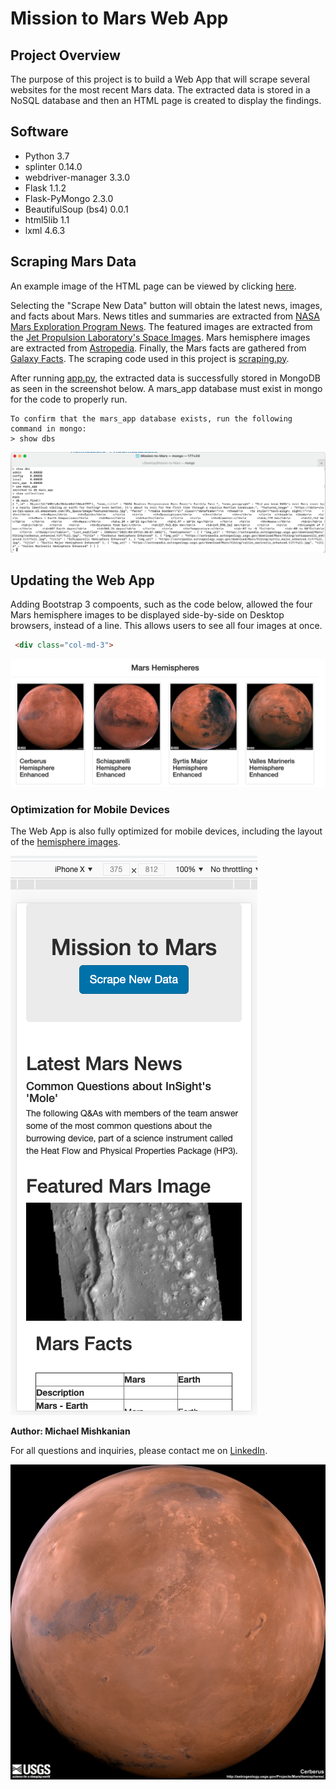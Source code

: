 # Mission to Mars Web App

## Project Overview
The purpose of this project is to build a Web App that will scrape several websites for the most recent Mars data. The extracted data is stored in a NoSQL database and then an HTML page is created to display the findings. 

## Software

- Python 3.7
- splinter 0.14.0
- webdriver-manager 3.3.0
- Flask 1.1.2
- Flask-PyMongo 2.3.0
- BeautifulSoup (bs4) 0.0.1
- html5lib 1.1
- lxml 4.6.3

## Scraping Mars Data

An example image of the HTML page can be viewed by clicking [here](https://github.com/Mishkanian/Mission-to-Mars/blob/main/Resources/Mars_desktop_html_page.png).

Selecting the "Scrape New Data" button will obtain the latest news, images, and facts about Mars. News titles and summaries are extracted from [NASA Mars Exploration Program News](https://data-class-mars.s3.amazonaws.com/Mars/index.html). The featured images are extracted from the [Jet Propulsion Laboratory's Space Images](https://data-class-jpl-space.s3.amazonaws.com/JPL_Space/index.html). Mars hemisphere images are extracted from [Astropedia](https://astrogeology.usgs.gov/search/results?q=hemisphere+enhanced&k1=target&v1=Mars). Finally, the Mars facts are gathered from [Galaxy Facts](https://data-class-mars-facts.s3.amazonaws.com/Mars_Facts/index.html). The scraping code used in this project is [scraping.py](https://github.com/Mishkanian/Mission-to-Mars/blob/main/scraping.py).

After running [app.py](https://github.com/Mishkanian/Mission-to-Mars/blob/main/app.py), the extracted data is successfully stored in MongoDB as seen in the screenshot below. A mars_app database must exist in mongo for the code to properly run. 
```terminal
To confirm that the mars_app database exists, run the following command in mongo:
> show dbs

```
![mongo_mars](https://github.com/Mishkanian/Mission-to-Mars/blob/main/Resources/mongo_mars.png)

## Updating the Web App

Adding Bootstrap 3 compoents, such as the code below, allowed the four Mars hemisphere images to be displayed side-by-side on Desktop browsers, instead of a line. This allows users to see all four images at once.
```html
 <div class="col-md-3">
```
![web_hemi](https://github.com/Mishkanian/Mission-to-Mars/blob/main/Resources/mars_hemi.png)

### Optimization for Mobile Devices

The Web App is also fully optimized for mobile devices, including the layout of the [hemisphere images](https://github.com/Mishkanian/Mission-to-Mars/blob/main/Resources/mobile_mars_hemi.png).

![mobile_screen](https://github.com/Mishkanian/Mission-to-Mars/blob/main/Resources/mobile_mars.png)


**Author: Michael Mishkanian**  

For all questions and inquiries, please contact me on [LinkedIn](https://www.linkedin.com/in/michaelmishkanian/).

![mars_image](https://github.com/Mishkanian/Mission-to-Mars/blob/main/Resources/mars.jpeg)
